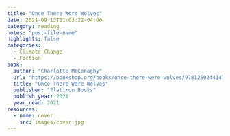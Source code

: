 ```yaml
---
title: "Once There Were Wolves"
date: 2021-09-13T11:03:22-04:00
category: reading
notes: "post-file-name"
highlights: false
categories:
  - Climate Change
  - Fiction
book:
  author: "Charlotte McConaghy"
  url: "https://bookshop.org/books/once-there-were-wolves/9781250244147"
  title: "Once There Were Wolves"
  publisher: "Flatiron Books"
  publish_year: 2021
  year_read: 2021
resources:
  - name: cover
    src: images/cover.jpg
---
```


